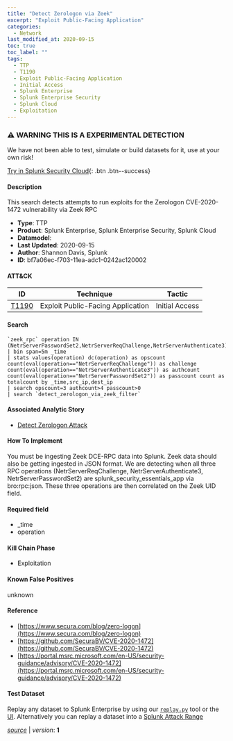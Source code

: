 ```yaml
---
title: "Detect Zerologon via Zeek"
excerpt: "Exploit Public-Facing Application"
categories:
  - Network
last_modified_at: 2020-09-15
toc: true
toc_label: ""
tags:
  - TTP
  - T1190
  - Exploit Public-Facing Application
  - Initial Access
  - Splunk Enterprise
  - Splunk Enterprise Security
  - Splunk Cloud
  - Exploitation
---
```


### ⚠️ WARNING THIS IS A EXPERIMENTAL DETECTION
We have not been able to test, simulate or build datasets for it, use at your own risk!


[Try in Splunk Security Cloud](https://www.splunk.com/en_us/cyber-security.html){: .btn .btn--success}

#### Description

This search detects attempts to run exploits for the Zerologon CVE-2020-1472 vulnerability via Zeek RPC

- **Type**: TTP
- **Product**: Splunk Enterprise, Splunk Enterprise Security, Splunk Cloud
- **Datamodel**: 
- **Last Updated**: 2020-09-15
- **Author**: Shannon Davis, Splunk
- **ID**: bf7a06ec-f703-11ea-adc1-0242ac120002


#### ATT&CK

| ID          | Technique   | Tactic       |
| ----------- | ----------- |--------------|
| [T1190](https://attack.mitre.org/techniques/T1190/) | Exploit Public-Facing Application | Initial Access |



#### Search

```
`zeek_rpc` operation IN (NetrServerPasswordSet2,NetrServerReqChallenge,NetrServerAuthenticate3) 
| bin span=5m _time 
| stats values(operation) dc(operation) as opscount count(eval(operation=="NetrServerReqChallenge")) as challenge count(eval(operation=="NetrServerAuthenticate3")) as authcount count(eval(operation=="NetrServerPasswordSet2")) as passcount count as totalcount by _time,src_ip,dest_ip 
| search opscount=3 authcount>4 passcount>0 
| search `detect_zerologon_via_zeek_filter`
```

#### Associated Analytic Story
* [Detect Zerologon Attack](/stories/detect_zerologon_attack)


#### How To Implement
You must be ingesting Zeek DCE-RPC data into Splunk. Zeek data should also be getting ingested in JSON format.  We are detecting when all three RPC operations (NetrServerReqChallenge, NetrServerAuthenticate3, NetrServerPasswordSet2) are splunk_security_essentials_app via bro:rpc:json.  These three operations are then correlated on the Zeek UID field.

#### Required field
* _time
* operation


#### Kill Chain Phase
* Exploitation


#### Known False Positives
unknown




#### Reference

* [https://www.secura.com/blog/zero-logon](https://www.secura.com/blog/zero-logon)
* [https://github.com/SecuraBV/CVE-2020-1472](https://github.com/SecuraBV/CVE-2020-1472)
* [https://portal.msrc.microsoft.com/en-US/security-guidance/advisory/CVE-2020-1472](https://portal.msrc.microsoft.com/en-US/security-guidance/advisory/CVE-2020-1472)



#### Test Dataset
Replay any dataset to Splunk Enterprise by using our [`replay.py`](https://github.com/splunk/attack_data#using-replaypy) tool or the [UI](https://github.com/splunk/attack_data#using-ui).
Alternatively you can replay a dataset into a [Splunk Attack Range](https://github.com/splunk/attack_range#replay-dumps-into-attack-range-splunk-server)




[*source*](https://github.com/splunk/security_content/tree/develop/detections/experimental/network/detect_zerologon_via_zeek.yml) \| *version*: **1**